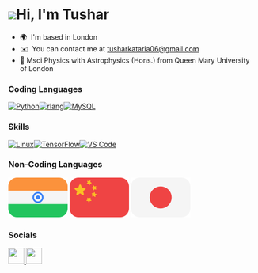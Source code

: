 ![](https://user-images.githubusercontent.com/18350557/176309783-0785949b-9127-417c-8b55-ab5a4333674e.gif)Hi, I'm Tushar
======================================================================================================================================

<!---
MSci Physics with Astrophysics graduate seeking Data Science positions
--------------------
-->

* 🌍  I'm based in London
* ✉️  You can contact me at [tusharkataria06@gmail.com](mailto:tusharkataria06@gmail.com)
* 🧠  Msci Physics with Astrophysics (Hons.) from Queen Mary University of London


### Coding Languages
<p align="left">
<a href="https://www.python.org/" target="_blank" rel="noreferrer"><img src="https://raw.githubusercontent.com/danielcranney/readme-generator/main/public/icons/skills/python-colored.svg" width="36" height="36" alt="Python" /></a><a href="https://www.r-project.org/" target="_blank" rel="noreferrer"><img src="https://raw.githubusercontent.com/danielcranney/readme-generator/main/public/icons/skills/rlang-colored.svg" width="36" height="36" alt="rlang" /></a><a href="https://www.mysql.com/" target="_blank" rel="noreferrer"><img src="https://raw.githubusercontent.com/danielcranney/readme-generator/main/public/icons/skills/mysql-colored.svg" width="36" height="36" alt="MySQL" /></a>
</p>


### Skills

<p align="left">
<a href="https://www.linux.org" target="_blank" rel="noreferrer"><img src="https://raw.githubusercontent.com/danielcranney/readme-generator/main/public/icons/skills/linux-colored.svg" width="36" height="36" alt="Linux" /></a><a href="https://www.tensorflow.org/" target="_blank" rel="noreferrer"><img src="https://raw.githubusercontent.com/danielcranney/readme-generator/main/public/icons/skills/tensorflow-colored.svg" width="36" height="36" alt="TensorFlow" /></a><a href="https://code.visualstudio.com/" target="_blank" rel="noreferrer"><img src="https://raw.githubusercontent.com/danielcranney/readme-generator/main/public/icons/skills/visualstudiocode.svg" width="36" height="36" alt="VS Code" /></a>
</p>

### Non-Coding Languages
[![indian_flag](Icons/UI-Flags-in-India-3x2.svg)](https://www.duolingo.com/profile/tk_0602)
[![chinese_flag](Icons/UI-Flags-cn-China-3x2.svg)](https://www.duolingo.com/profile/tk_0602)
[![japanese_flag](Icons/UI-Flags-jp-Japan-3x2.svg)](https://www.duolingo.com/profile/tk_0602)

### Socials

<p align="left"> <a href="https://www.github.com/tk-0602" target="_blank" rel="noreferrer"> <picture> <source media="(prefers-color-scheme: dark)" srcset="https://raw.githubusercontent.com/danielcranney/readme-generator/main/public/icons/socials/github-dark.svg" /> <source media="(prefers-color-scheme: light)" srcset="https://raw.githubusercontent.com/danielcranney/readme-generator/main/public/icons/socials/github.svg" /> <img src="https://raw.githubusercontent.com/danielcranney/readme-generator/main/public/icons/socials/github.svg" width="32" height="32" /> </picture> </a> <a href="https://www.linkedin.com/in/tushar-kataria-36176920a" target="_blank" rel="noreferrer"> <picture> <source media="(prefers-color-scheme: dark)" srcset="https://raw.githubusercontent.com/danielcranney/readme-generator/main/public/icons/socials/linkedin-dark.svg" /> <source media="(prefers-color-scheme: light)" srcset="https://raw.githubusercontent.com/danielcranney/readme-generator/main/public/icons/socials/linkedin.svg" /> <img src="https://raw.githubusercontent.com/danielcranney/readme-generator/main/public/icons/socials/linkedin.svg" width="32" height="32" /> </picture> </a></p>

<!---
### My GitHub Stats

[![Tushar's GitHub stats](https://github-readme-stats.vercel.app/api?username=tk-0602\&hide_title=true\&theme=city_lights\&bg_color=00000000\&show_icons=true\&rank_icon=github)](https://github.com/anuraghazra/github-readme-stats)


[![Top Langs](https://github-readme-stats.vercel.app/api/top-langs/?username=tk-0602&layout=donut)](https://github.com/anuraghazra/github-readme-stats)
-->

